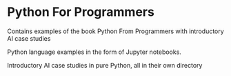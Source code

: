 # Python For Programmers
Contains examples of the book Python From Programmers with introductory AI case studies

Python language examples in the form of Jupyter notebooks.

Introductory AI case studies in pure Python, all in their own directory
